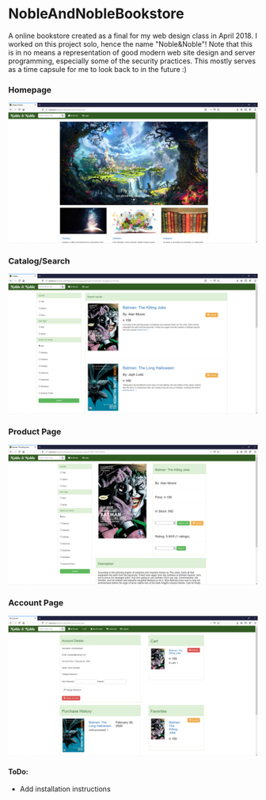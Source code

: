 # NobleAndNobleBookstore
A online bookstore created as a final for my web design class in April 2018. I worked on this project solo, hence the name "Noble&Noble"! Note that this is in no means a representation of good modern web site design and server programming, especially some of the security practices. This mostly serves as a time capsule for me to look back to in the future :)

### Homepage
![alt text](./index.png "The Noble&Noble Homepage. Please don't come after me for using copyrighted images, I'm dumb and ain't got no monies :(")


### Catalog/Search
![alt text](./catalog.png "The Noble&Noble Catalog/Search page. Owo, look at dem search and filter options!")


### Product Page
![alt text](./product.png "The Noble&Noble product page. Simple as it is, I actually think this page still looks good today :)")


### Account Page
![alt text](./user.png "The Noble&Noble account page. Some one really likes Batman comics! *Ha* nerd!")


#### ToDo:
+ Add installation instructions
